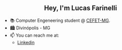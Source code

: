 <h2 align="center"> Hey, I'm Lucas Farinelli </h2>

- :books: Computer Engeneering student @ <a href="https://www.cefetmg.br/" target="_blank">CEFET-MG</a>.
- 🏙️ Divinópolis - MG
- 📫 You can reach me at:
  - <a href="https://www.linkedin.com/in/lucas-farinelli-198a81241/" target="_blank">Linkedin</a>
